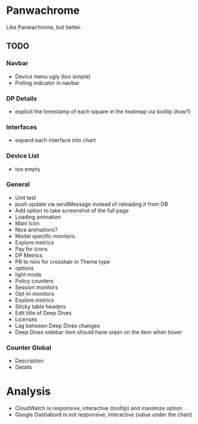 # Panwachrome

Like Panwachrome, but better.

## TODO

### Navbar

-   Device menu ugly (too simple)
-   Polling indicator in navbar

### DP Details

-   explicit the timestamp of each square in the heatmap via tooltip (how?)

### Interfaces

-   expand each interface into chart

### Device List

-   too empty

### General

-   Unit test
-   push update via sendMessage instead of reloading it from DB
-   Add option to take screenshot of the full page
-   Loading animation
-   Main Icon
-   Nice animations?
-   Model specific monitors
-   Explore metrics
-   Pay for icons
-   DP Metrics
-   PR to nivo for crosshair in Theme type
-   options
-   light mode
-   Policy counters
-   Session monitors
-   Opt-In monitors
-   Explore metrics
-   Sticky table headers
-   Edit title of Deep Dives
-   Licenses
-   Lag between Deep Dives changes
-   Deep Dives sidebar item should have unpin on the item when hover

### Counter Global

-   Description
-   Details

# Analysis

-   CloudWatch is responsive, interactive (tooltip) and maximize option
-   Google Dashabord is not responsive, interactive (value under the chart)
